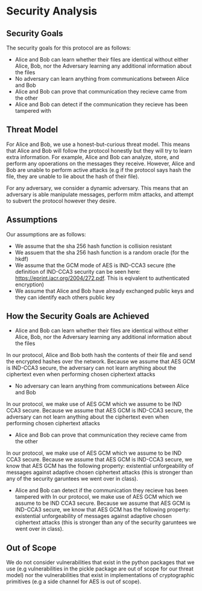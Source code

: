 # Security Analysis

## Security Goals
The security goals for this protocol are as follows:
- Alice and Bob can learn whether their files are identical without either Alice, Bob, nor the Adversary learning any additional information about the files
- No adversary can learn anything from communications between Alice and Bob
- Alice and Bob can prove that communication they recieve came from the other
- Alice and Bob can detect if the communication they recieve has been tampered with

## Threat Model 

For Alice and Bob, we use a honest-but-curious threat model. This means that Alice and Bob will follow the protocol honestly but they will try to learn extra information. For example, Alice and Bob can analyze, store, and perform any opoerations on the messages they receive. However, Alice and Bob are unable to perform active attacks (e.g if the protocol says hash the file, they are unable to lie about the hash of their file). 

For any adversary, we consider a dynamic adversary. This means that an adversary is able manipulate messages, perform mitm attacks, and attempt to subvert the protocol however they desire. 


## Assumptions 

Our assumptions are as follows:
- We assume that the sha 256 hash function is collision resistant 
- We assuem that the sha 256 hash function is a random oracle (for the hkdf)
- We assume that the GCM mode of AES is IND-CCA3 secure (the definition of IND-CCA3 security can be seen here: https://eprint.iacr.org/2004/272.pdf. This is eqivalent to authenticated encryption) 
- We assume that Alice and Bob have already exchanged public keys and they can identify each others public key 

## How the Security Goals are Achieved

- Alice and Bob can learn whether their files are identical without either Alice, Bob, nor the Adversary learning any additional information about the files

In our protocol, Alice and Bob both hash the contents of their file and send the encrypted hashes over the network. Because we assume that AES GCM is IND-CCA3 secure, the adversary can not learn anything about the ciphertext even when performing chosen ciphertext attacks

- No adversary can learn anything from communications between Alice and Bob

In our protocol, we make use of AES GCM which we assume to be IND CCA3 secure. Because we assume that AES GCM is IND-CCA3 secure, the adversary can not learn anything about the ciphertext even when performing chosen ciphertext attacks

- Alice and Bob can prove that communication they recieve came from the other

In our protocol, we make use of AES GCM which we assume to be IND CCA3 secure. Because we assume that AES GCM is IND-CCA3 secure, we know that AES GCM has the following property: existential unforgeability of messages against adaptive chosen ciphertext attacks (this is stronger than any of the security garuntees we went over in class).

- Alice and Bob can detect if the communication they recieve has been tampered with
In our protocol, we make use of AES GCM which we assume to be IND CCA3 secure. Because we assume that AES GCM is IND-CCA3 secure, we know that AES GCM has the following property: existential unforgeability of messages against adaptive chosen ciphertext attacks (this is stronger than any of the security garuntees we went over in class).

## Out of Scope

We do not consider vulnerabilities that exist in the python packages that we use (e.g vulnerabilities in the pickle package are out of scope for our threat model) nor the vulnerabilities that exist in implementations of cryptographic primitives (e.g a side channel for AES is out of scope).
